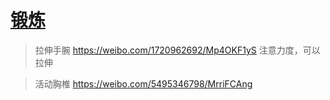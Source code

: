 # [锻炼](https://github.com/noteMay/blog/issues/32)

> 拉伸手腕
<https://weibo.com/1720962692/Mp4OKF1yS>
注意力度，可以拉伸

> 活动胸椎
<https://weibo.com/5495346798/MrriFCAng>
